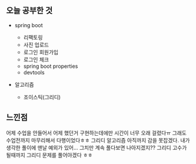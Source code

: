 ## 오늘 공부한 것

- spring boot
    - 리팩토링
    - 사진 업로드
    - 로그인 회원가입
    - 로그인 체크
    - spring boot properties
    - devtools

- 알고리즘
    - 조이스틱(그리디)


## 느낀점
어제 수업을 안들어서 어제 했던거 구현하는데에만 시간이 너무 오래 걸렸다ㅠ
그래도 수업전까지 마무리해서 다행이었다ㅎㅎ 그리디 알고리즘 아직까지 감을 못잡겠다. 내가 생각한 풀이에 맨날 예외가 있어... 그치만 계속 풀다보면 나아지겠지?? 그리디 고수가 될때까지 그리디 문제를 풀어야겠다 ㅎㅎ




